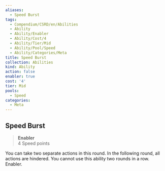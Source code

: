 ```yaml
---
aliases:
  - Speed Burst
tags:
  - Compendium/CSRD/en/Abilities
  - Ability
  - Ability/Enabler
  - Ability/Cost/4
  - Ability/Tier/Mid
  - Ability/Pool/Speed
  - Ability/Categories/Meta
title: Speed Burst
collection: Abilities
kind: Ability
action: false
enabler: true
cost: '4'
tier: Mid
pools:
  - Speed
categories:
  - Meta
---
```

## Speed Burst  
>**Enabler**  
>4 Speed points
  
You can take two separate actions in this round. In the following round, all actions are hindered. You cannot use this ability two rounds in a row. Enabler.